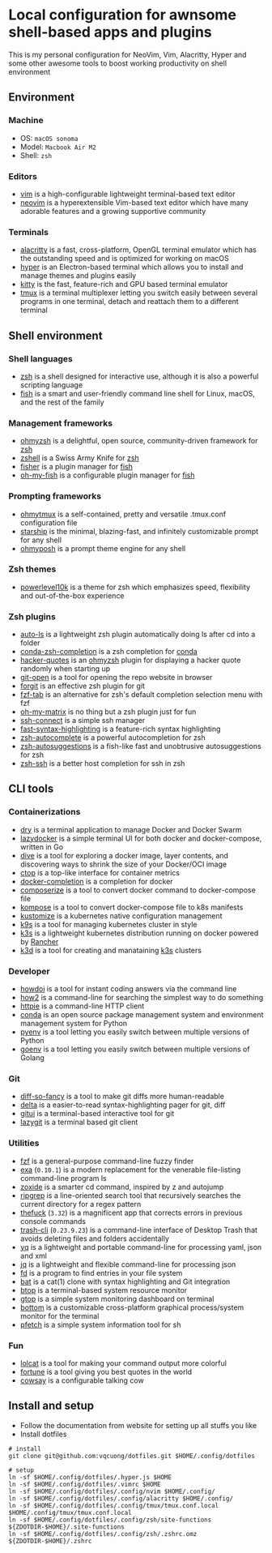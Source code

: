 # Local configuration for awnsome shell-based apps and plugins

This is my personal configuration for NeoVim, Vim, Alacritty, Hyper and some other awesome tools to boost working productivity on shell environment

## Environment

### Machine

- OS: `macOS sonoma`
- Model: `Macbook Air M2`
- Shell: `zsh`

### Editors

- [vim](https://www.vim.org/) is a high-configurable lightweight terminal-based text editor
- [neovim](https://neovim.io/) is a hyperextensible Vim-based text editor which have many adorable features and a growing supportive community

### Terminals

- [alacritty](https://alacritty.org/) is a fast, cross-platform, OpenGL terminal emulator which has the outstanding speed and is optimized for working on macOS
- [hyper](https://hyper.is/) is an Electron-based terminal which allows you to install and manage themes and plugins easily
- [kitty](https://sw.kovidgoyal.net/kitty/) is the fast, feature-rich and GPU based terminal emulator
- [tmux](https://github.com/tmux/tmux) is a terminal multiplexer letting you switch easily between several programs in one terminal, detach and reattach them to a different terminal

## Shell environment

### Shell languages

- [zsh](https://www.zsh.org/) is a shell designed for interactive use, although it is also a powerful scripting language
- [fish](https://fishshell.com/) is a smart and user-friendly command line shell for Linux, macOS, and the rest of the family

### Management frameworks

- [ohmyzsh](https://ohmyz.sh/) is a delightful, open source, community-driven framework for [zsh](https://www.zsh.org/)
- [zshell](https://wiki.zshell.dev/) is a Swiss Army Knife for [zsh](https://www.zsh.org/)
- [fisher](https://github.com/jorgebucaran/fisher.git) is a plugin manager for [fish](https://fishshell.com/)
- [oh-my-fish](https://github.com/oh-my-fish/oh-my-fish.git) is a configurable plugin manager for [fish](https://fishshell.com/)

### Prompting frameworks

- [ohmytmux](https://github.com/gpakosz/.tmux) is a self-contained, pretty and versatile .tmux.conf configuration file
- [starship](https://starship.rs/) is the minimal, blazing-fast, and infinitely customizable prompt for any shell
- [ohmyposh](https://ohmyposh.dev/) is a prompt theme engine for any shell

### Zsh themes

- [powerlevel10k](https://github.com/romkatv/powerlevel10k) is a theme for zsh which emphasizes speed, flexibility and out-of-the-box experience

### Zsh plugins

- [auto-ls](https://github.com/vqcuong/auto-ls) is a lightweight zsh plugin automatically doing ls after cd into a folder
- [conda-zsh-completion](https://github.com/conda-incubator/conda-zsh-completion) is a zsh completion for [conda](https://docs.conda.io/en/latest/)
- [hacker-quotes](https://github.com/oldratlee/hacker-quotes.git) is an [ohmyzsh](https://ohmyz.sh/) plugin for displaying a hacker quote randomly when starting up
- [git-open](https://github.com/paulirish/git-open) is a tool for opening the repo website in browser
- [forgit](https://github.com/wfxr/forgit) is an effective zsh plugin for git
- [fzf-tab](https://github.com/Aloxaf/fzf-tab) is an alternative for zsh's default completion selection menu with fzf
- [oh-my-matrix](https://github.com/amstrad/oh-my-matrix) is no thing but a zsh plugin just for fun
- [ssh-connect](https://github.com/gko/ssh-connect) is a simple ssh manager
- [fast-syntax-highlighting](https://github.com/zdharma-continuum/fast-syntax-highlighting) is a feature-rich syntax highlighting
- [zsh-autocomplete](https://github.com/marlonrichert/zsh-autocomplete) is a powerful autocompletion for zsh
- [zsh-autosuggestions](https://github.com/zsh-users/zsh-autosuggestions) is a fish-like fast and unobtrusive autosuggestions for zsh
- [zsh-ssh](https://github.com/sunlei/zsh-ssh) is a better host completion for ssh in zsh

## CLI tools

### Containerizations

- [dry](https://github.com/moncho/dry.git) is a terminal application to manage Docker and Docker Swarm
- [lazydocker](https://github.com/jesseduffield/lazydocker.git) is a simple terminal UI for both docker and docker-compose, written in Go
- [dive](https://github.com/wagoodman/dive.git) is a tool for exploring a docker image, layer contents, and discovering ways to shrink the size of your Docker/OCI image
- [ctop](https://github.com/bcicen/ctop.git) is a top-like interface for container metrics
- [docker-completion](https://formulae.brew.sh/formula/docker-completion) is a completion for docker
- [composerize](https://github.com/composerize/composerize.git) is a tool to convert docker command to docker-compose file
- [kompose](https://github.com/kubernetes/kompose.git) is a tool to convert docker-compose file to k8s manifests
- [kustomize](https://kustomize.io/) is a kubernetes native configuration management
- [k9s](https://github.com/derailed/k9s.git) is a tool for managing kubernetes cluster in style
- [k3s](https://k3s.io/) is a lightweight kubernetes distribution running on docker powered by [Rancher](https://www.rancher.com/)
- [k3d](https://github.com/k3d-io/k3d) is a tool for creating and manataining [k3s](https://k3s.io/) clusters

### Developer

- [howdoi](https://github.com/gleitz/howdoi.git) is a tool for instant coding answers via the command line
- [how2](https://github.com/santinic/how2.git) is a command-line for searching the simplest way to do something
- [httpie](https://httpie.io/) is a command-line HTTP client
- [conda](https://docs.conda.io/en/latest/) is an open source package management system and environment management system for Python
- [pyenv](https://github.com/pyenv/pyenv/) is a tool letting you easily switch between multiple versions of Python
- [goenv](https://github.com/go-nv/goenv/) is a tool letting you easily switch between multiple versions of Golang

### Git

- [diff-so-fancy](https://github.com/so-fancy/diff-so-fancy.git) is a tool to make git diffs more human-readable
- [delta](https://github.com/dandavison/delta.git) is a easier-to-read syntax-highlighting pager for git, diff
- [gitui](https://github.com/extrawurst/gitui.git) is a terminal-based interactive tool for git
- [lazygit](https://github.com/jesseduffield/lazygit) is a terminal based git client

### Utilities

- [fzf](https://github.com/junegunn/fzf) is a general-purpose command-line fuzzy finder
- [exa](https://the.exa.website/) (`0.10.1`) is a modern replacement for the venerable file-listing command-line program ls
- [zoxide](https://github.com/ajeetdsouza/zoxide) is a smarter cd command, inspired by z and autojump
- [ripgrep](https://github.com/BurntSushi/ripgrep) is a line-oriented search tool that recursively searches the current directory for a regex pattern
- [thefuck](https://github.com/nvbn/thefuck) (`3.32`) is a magnificent app that corrects errors in previous console commands
- [trash-cli](https://github.com/andreafrancia/trash-cli) (`0.23.9.23`) is a command-line interface of Desktop Trash that avoids deleting files and folders accidentally
- [yq](https://github.com/mikefarah/yq) is a lightweight and portable command-line for processing yaml, json and xml
- [jq](https://github.com/jqlang/jq) is a lightweight and flexible command-line for processing json
- [fd](https://github.com/sharkdp/fd) is a program to find entries in your file system
- [bat](https://github.com/sharkdp/bat) is a cat(1) clone with syntax highlighting and Git integration
- [btop](https://github.com/aristocratos/btop.git) is a terminal-based system resource monitor
- [gtop](https://github.com/aksakalli/gtop.git) is a simple system monitoring dashboard on terminal
- [bottom](https://github.com/ClementTsang/bottom.git) is a customizable cross-platform graphical process/system monitor for the terminal
- [pfetch](https://github.com/dylanaraps/pfetch) is a simple system information tool for sh

### Fun

- [lolcat](https://github.com/busyloop/lolcat.git) is a tool for making your command output more colorful
- [fortune](https://formulae.brew.sh/formula/fortune) is a tool giving you best quotes in the world
- [cowsay](https://github.com/piuccio/cowsay) is a configurable talking cow

## Install and setup

- Follow the documentation from website for setting up all stuffs you like
- Install dotfiles

```
# install
git clone git@github.com:vqcuong/dotfiles.git $HOME/.config/dotfiles

# setup
ln -sf $HOME/.config/dotfiles/.hyper.js $HOME
ln -sf $HOME/.config/dotfiles/.vimrc $HOME
ln -sf $HOME/.config/dotfiles/.config/nvim $HOME/.config/
ln -sf $HOME/.config/dotfiles/.config/alacritty $HOME/.config/
ln -sf $HOME/.config/dotfiles/.config/tmux/tmux.conf.local $HOME/.config/tmux/tmux.conf.local
ln -sf $HOME/.config/dotfiles/.config/zsh/site-functions ${ZDOTDIR-$HOME}/.site-functions
ln -sf $HOME/.config/dotfiles/.config/zsh/.zshrc.omz ${ZDOTDIR-$HOME}/.zshrc
```

